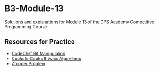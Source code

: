 # B3-Module-13

Solutions and explanations for Module 13 of the CPS Academy Competitive Programming Course.

## Resources for Practice
- [CodeChef Bit Manipulation](https://www.codechef.com/practice/bit-manipulation)  
- [GeeksforGeeks Bitwise Algorithms](https://www.geeksforgeeks.org/bitwise-algorithms-basic-practice-problems/)
- [Atcoder Problem](https://atcoder.jp/contests/abc213/tasks/abc213_a)
